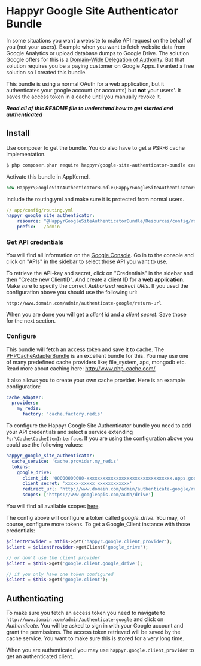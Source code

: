 # Happyr Google Site Authenticator Bundle

In some situations you want a website to make API request on the behalf of you (not your users). Example when
you want to fetch website data from Google Analytics or upload database dumps to Google Drive. The solution Google
offers for this is a [Domain-Wide Delegation of Authority](https://developers.google.com/drive/web/delegation). But
that solution requires you be a paying customer on Google Apps. I wanted a free solution so I created this bundle.

This bundle is using a normal OAuth for a web application, but it authenticates your google account (or accounts) but
**not** your users'. It saves the access token in a cache until you manually revoke it.

***Read all of this README file to understand how to get started and authenticated***

## Install

Use composer to get the bundle. You do also have to get a PSR-6 cache implementation. 

```bash
$ php composer.phar require happyr/google-site-authenticator-bundle cache/redis-adapter
```

Activate this bundle in AppKernel.

```php
new Happyr\GoogleSiteAuthenticatorBundle\HappyrGoogleSiteAuthenticatorBundle(),
```

Include the routing.yml and make sure it is protected from normal users.

```yml
// app/config/routing.yml
happyr_google_site_authenticator:
    resource: "@HappyrGoogleSiteAuthenticatorBundle/Resources/config/routing.yml"
    prefix:   /admin
```

### Get API credentials

You will find all information on the [Google Console](https://code.google.com/apis/console). Go in to the console and
click on "APIs" in the sidebar to select those API you want to use.

To retrieve the API-key and secret, click on "Credentials" in the sidebar and then "Create new ClientID". And create a
client ID for a **web application**. Make sure to specify the correct *Authorized redirect URIs*. If you used the
configuration above you should use the following url:

```
http://www.domain.com/admin/authenticate-google/return-url
```

When you are done you will get a *client id* and a *client secret*. Save those for the next section.

### Configure

This bundle will fetch an access token and save it to cache. The [PHPCacheAdapterBundle](https://github.com/php-cache/adapter-bundle)
is an excellent bundle for this. You may use one of many predefined cache providers like; file_system, apc, mongodb etc.
Read more about caching here: http://www.php-cache.com/

It also allows you to create your own cache provider. Here is an example configuration:

``` yml
cache_adapter:
  providers:
    my_redis:
      factory: 'cache.factory.redis'
```

To configure the Happyr Google Site Authenticator bundle you need to add your API credentials and select a service
extending `Psr\Cache\CacheItemInterface`. If you are using the configuration
above you could use the following values:

``` yml
happyr_google_site_authenticator:
  cache_service: 'cache.provider.my_redis'
  tokens:
    google_drive:
      client_id: '00000000000-xxxxxxxxxxxxxxxxxxxxxxxxxxxxxxxx.apps.googleusercontent.com'
      client_secret: 'xxxxx-xxxxx_xxxxxxxxxxxx'
      redirect_url: 'http://www.domain.com/admin/authenticate-google/return-url'
      scopes: ['https://www.googleapis.com/auth/drive']
```
You will find all available scopes [here](https://developers.google.com/oauthplayground/).

The config above will configure a token called *google_drive*. You may, of course, configure more tokens. To get a
Google_Client instance with those credentials:

``` php
$clientProvider = $this->get('happyr.google.client_provider');
$client = $clientProvider->getClient('google_drive');

// or don't use the client provider
$client = $this->get('google.client.google_drive');

// if you only have one token configured
$client = $this->get('google.client');

```

## Authenticating

To make sure you fetch an access token you need to navigate to `http://www.domain.com/admin/authenticate-google` and
click on *Authenticate*. You will be asked to sign in with your Google account and grant the permissions. The access token
retrieved will be saved by the cache service. You want to make sure this is stored for a very long time.

When you are authenticated you may use `happyr.google.client_provider` to get an authenticated client.
